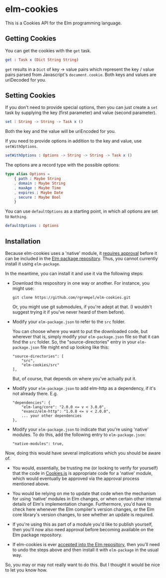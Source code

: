 # elm-cookies

This is a Cookies API for the Elm programming language.

## Getting Cookies

You can get the cookies with the `get` task.

```elm
get : Task x (Dict String String) 
```

`get` results in a `Dict` of key -> value pairs which represent the key / value
pairs parsed from Javascript's `document.cookie`. Both keys and values are
uriDecoded for you.

## Setting Cookies

If you don't need to provide special options, then you can just create
a `set` task by supplying the key (first parameter) and value (second parameter).

```elm
set : String -> String -> Task x ()
```

Both the key and the value will be uriEncoded for you.

If you need to provide options in addition to the key and value, use `setWithOptions`.

```elm
setWithOptions : Options -> String -> String -> Task x ()
```

The options are a record type with the possible options:

```elm
type alias Options =
    { path : Maybe String
    , domain : Maybe String
    , maxAge : Maybe Time
    , expires : Maybe Date 
    , secure : Maybe Bool
    }
```

You can use `defaultOptions` as a starting point, in which all options are set to `Nothing`.

```elm
defaultOptions : Options
```

## Installation

Because elm-cookies uses a 'native' module, it
[requires approval](https://github.com/elm-lang/package.elm-lang.org/issues/48)
before it can be included in the
[Elm package repository](http://package.elm-lang.org/packages). Thus, you cannot
currently install it using `elm-package`.

In the meantime, you can install it and use it via the following steps:

*   Download this respository in one way or another. For instance, you might use:

        git clone https://github.com/rgrempel/elm-cookies.git

    Or, you might use git submodules, if you're adept at that. (I wouldn't suggest
    trying it if you've never heard of them before).

*   Modify your `elm-package.json` to refer to the `src` folder.

    You can choose where you want to put the downloaded code, but wherever that
    is, simply modify your `elm-package.json` file so that it can find the
    `src` folder.  So, the "source-directories" entry in your
    `elm-package.json` file might end up looking like this:

        "source-directories": [
            "src",
            "elm-cookies/src"
        ],

    But, of course, that depends on where you've actually put it.

*   Modify your `elm-package.json` to add elm-http as a dependency, if it's not
    already there. E.g.

        "dependencies": {
            "elm-lang/core": "2.0.0 <= v < 3.0.0",
            "evancz/elm-http": "1.0.0 <= v < 2.0.0",
            ... your other dependencies
        },

*   Modify your `elm-package.json` to indicate that you're using 'native' modules.
    To do this, add the following entry to `elm-package.json`:

        "native-modules": true,

Now, doing this would have several implications which you should be aware of.

*   You would, essentially, be trusting me (or looking to verify for yourself)
    that the code in [Cookies.js](src/Native/Cookies.js) is appropriate code for
    a 'native' module, which would eventually be approved via the approval
    process mentioned above.

*   You would be relying on me to update that code when the mechanism for using
    'native' modules in Elm changes, or when certain other internal details of Elm's
    implementation change. Furthermore, you'd have to check here whenever the Elm
    compiler's version changes, or the Elm core library's version changes, to see
    whether an update is required.

*   If you're using this as part of a module you'd like to publish yourself,
    then you'll now also need approval before becoming available on the Elm
    package repository.

*   If elm-cookies is ever 
    [accepted into the Elm repository](https://github.com/elm-lang/package.elm-lang.org/issues/48),
    then you'll need to undo the steps above and then install it with
    `elm-package` in the usual way.

So, you may or may not really want to do this. But I thought it would be nice to
let you know how.
